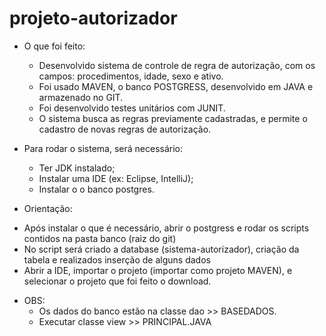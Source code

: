 # projeto-autorizador
* O que foi feito:
  - Desenvolvido sistema de controle de regra de autorização, com os campos: procedimentos, idade, sexo e ativo.
  - Foi usado MAVEN, o banco POSTGRESS, desenvolvido em JAVA e armazenado no GIT.
  - Foi desenvolvido testes unitários com JUNIT.
  - O sistema busca as regras previamente cadastradas, e permite o cadastro de novas regras de autorização.
  
* Para rodar o sistema, será necessário:
  - Ter JDK instalado;
  - Instalar uma IDE (ex: Eclipse, IntelliJ);
  - Instalar o o banco postgres.
  
 * Orientação:
  - Após instalar o que é necessário, abrir o postgress e rodar os scripts contidos na pasta banco (raiz do git)
  - No script será criado a database (sistema-autorizador), criação da tabela e realizados inserção de alguns dados
  - Abrir a IDE, importar o projeto (importar como projeto MAVEN), e selecionar o projeto que foi feito o download.
  
  * OBS:
    - Os dados do banco estão na classe dao >> BASEDADOS.
    - Executar classe view >> PRINCIPAL.JAVA
